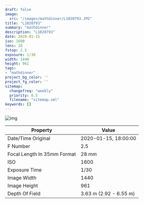 ```yaml
---
draft: false
image:
  src: "/images/mathdinner/L1020793.JPG"
title: "L1020793"
summary: "mathdinner"
description: "L1020793"
date: 2020-01-15
iso: 1600
lens: 28
fstop: 2.5
exposure: 1/30
width: 1440
height: 961
tags:
- "mathdinner"
project_bg_color: ''
project_fg_color: ''
sitemap:
  changefreq: "weekly"
  priority: 0.5
  filename: "sitemap.xml"
keywords: []
---
```


![img](/images/mathdinner/L1020793.JPG)


Property | Value
---------|------
Date/Time Original              | 2020-01-15, 18:00:00
F Number                        | 2.5
Focal Length In 35mm Format     | 28 mm
ISO                             | 1600
Exposure Time                   | 1/30
Image Width                     | 1440
Image Height                    | 961
Depth Of Field                  | 3.63 m (2.92 - 6.55 m)
